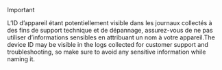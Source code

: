 > [!IMPORTANT]
> <span data-ttu-id="49832-101">L’ID d’appareil étant potentiellement visible dans les journaux collectés à des fins de support technique et de dépannage, assurez-vous de ne pas utiliser d’informations sensibles en attribuant un nom à votre appareil.</span><span class="sxs-lookup"><span data-stu-id="49832-101">The device ID may be visible in the logs collected for customer support and troubleshooting, so make sure to avoid any sensitive information while naming it.</span></span>
>